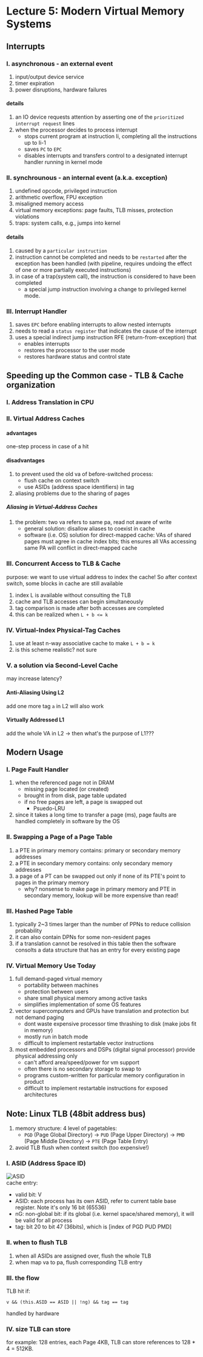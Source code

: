 # Lecture 5: Modern Virtual Memory Systems
## Interrupts
### I. asynchronous - an external event
1. input/output device service
2. timer expiration
3. power disruptions, hardware failures
#### details
1. an IO device requests attention by asserting one of the `prioritized interrupt request` lines
2. when the processor decides to process interrupt
    - stops current program at instruction Ii, completing all the instructions up to Ii-1
    - saves `PC` to `EPC`
    - disables interrupts and transfers control to a designated interrupt handler running in kernel mode
### II. synchrounous - an internal event (a.k.a. exception)
1. undefined opcode, privileged instruction
2. arithmetic overflow, FPU exception
3. misaligned memory access
4. virtual memory exceptions: page faults, TLB misses, protection violations
5. traps: system calls, e.g., jumps into kernel
#### details
1. caused by a `particular instruction`
2. instruction cannot be completed and needs to be `restarted` after the exception has been handled (with pipeline, requires undoing the effect of one or more partially executed instructions)
3. in case of a trap(system call), the instruction is considered to have been completed
    - a special jump instruction involving a change to privileged kernel mode.
### III. Interrupt Handler
1. saves `EPC` before enabling interrupts to allow nested interrupts
2. needs to read a `status register` that indicates the cause of the interrupt
3. uses a special indirect jump instruction RFE (return-from-exception) that
    - enables interrupts
    - restores the processor to the user mode
    - restores hardware status and control state
## Speeding up the Common case - TLB & Cache organization
### I. Address Translation in CPU
### II. Virtual Address Caches
#### advantages
one-step process in case of a hit
#### disadvantages
1. to prevent used the old va of before-switched process:
    - flush cache on context switch
    - use ASIDs (address space identifiers) in tag
2. aliasing problems due to the sharing of pages
##### Aliasing in Virtual-Address Caches
1. the problem: two va refers to same pa, read not aware of write
    - general solution: disallow aliases to coexist in cache
    - software (i.e. OS) solution for direct-mapped cache: VAs of shared pages must agree in cache index bits; this ensures all VAs accessing same PA will conflict in direct-mapped cache
### III. Concurrent Access to TLB & Cache
purpose: we want to use virtual address to index the cache! So after context switch, some blocks in cache are still available
1. index L is available without consulting the TLB
2. cache and TLB accesses can begin simultaneously
3. tag comparison is made after both accesses are completed
4. this can be realized when `L + b <= k`
### IV. Virtual-Index Physical-Tag Caches
1. use at least n-way associative cache to make `L + b = k`
2. is this scheme realistic? not sure
### V. a solution via Second-Level Cache
may increase latency?
#### Anti-Aliasing Using L2
add one more tag `a` in L2 will also work
#### Virtually Addressed L1
add the whole VA in L2 -> then what's the purpose of L1???
## Modern Usage
### I. Page Fault Handler
1. when the referenced page not in DRAM
    - missing page located (or created)
    - brought in from disk, page table updated
    - if no free pages are left, a page is swapped out
        - Psuedo-LRU
2. since it takes a long time to transfer a page (ms), page faults are handled completely in software by the OS
### II. Swapping a Page of a Page Table
1. a PTE in primary memory contains: primary or secondary memory addresses
2. a PTE in secondary memory contains: only secondary memory addresses
3. a page of a PT can be swapped out only if none of its PTE's point to pages in the primary memory
    - why? nonsense to make page in primary memory and PTE in secondary memory, lookup will be more expensive than read!
### III. Hashed Page Table
1. typically 2~3 times larger than the number of PPNs to reduce collision probability
2. it can also contain DPNs for some non-resident pages
3. if a translation cannot be resolved in this table then the software consolts a data structure that has an entry for every existing page
### IV. Virtual Memory Use Today
1. full demand-paged virtual memory
    - portability between machines
    - protection between users
    - share small physical memory among active tasks
    - simplifies implementation of some OS features
2. vector supercomputers and GPUs have translation and protection but not demand paging
    - dont waste expensive processor time thrashing to disk (make jobs fit in memory)
    - mostly run in batch mode
    - difficult to implement restartable vector instructions
3. most embedded processors and DSPs (digital signal processor) provide physical addressing only
    - can't afford area/speed/power for vm support
    - often there is no secondary storage to swap to
    - programs custom-written for particular memory configuration in product
    - difficult to implement restartable instructions for exposed architectures
## Note: Linux TLB (48bit address bus)
1. memory structure: 4 level of pagetables: 
    - `PGD` (Page Global Directory) -> `PUD` (Page Upper Directory) -> `PMD` (Page Middle Directory) -> `PTE` (Page Table Entry)
2. avoid TLB flush when context switch (too expensive!)
### I. ASID (Address Space ID)
![ASID](./img/v2-80141749c349c85b28ee001e2d3f88c5_720w.jpg) \
cache entry:
- valid bit: V
- ASID: each process has its own ASID, refer to current table base register. Note it's only 16 bit (65536)
- nG: non-global bit: if its global (i.e. kernel space/shared memory), it will be valid for all process
- tag: bit 20 to bit 47 (36bits), which is [index of PGD PUD PMD]
### II. when to flush TLB
1. when all ASIDs are assigned over, flush the whole TLB
2. when map va to pa, flush corresponding TLB entry
### III. the flow
TLB hit if:
```
v && (this.ASID == ASID || !ng) && tag == tag 
```
handled by hardware
### IV. size TLB can store
for example: 128 entries, each Page 4KB, TLB can store references to 128 * 4 = 512KB.